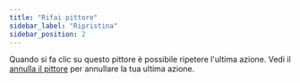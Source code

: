```yaml
---
title: "Rifai pittore"
sidebar_label: "Ripristina"
sidebar_position: 2
---
```


Quando si fa clic su questo pittore è possibile ripetere l'ultima azione. Vedi il [annulla il pittore](undo) per annullare la tua ultima azione.
